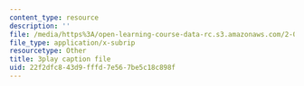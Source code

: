 ```yaml
---
content_type: resource
description: ''
file: /media/https%3A/open-learning-course-data-rc.s3.amazonaws.com/2-003sc-engineering-dynamics-fall-2011/22f2dfc843d9fffd7e567be5c18c898f_Fo-Y6kEMURk.srt
file_type: application/x-subrip
resourcetype: Other
title: 3play caption file
uid: 22f2dfc8-43d9-fffd-7e56-7be5c18c898f
---
```

